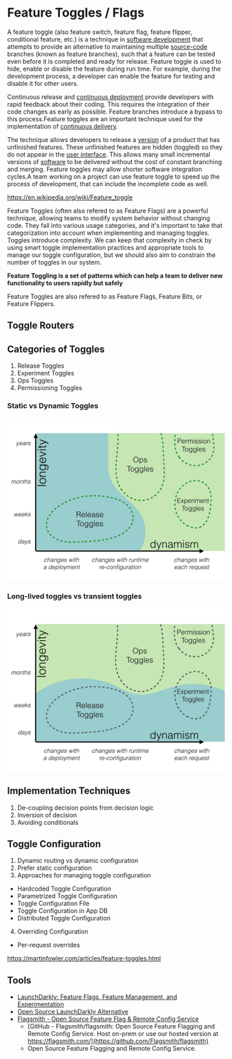 # Feature Toggles / Flags

A feature toggle (also feature switch, feature flag, feature flipper, conditional feature, etc.) is a technique in [software development](https://en.wikipedia.org/wiki/Software_development) that attempts to provide an alternative to maintaining multiple [source-code](https://en.wikipedia.org/wiki/Source_code) branches (known as feature branches), such that a feature can be tested even before it is completed and ready for release. Feature toggle is used to hide, enable or disable the feature during run time. For example, during the development process, a developer can enable the feature for testing and disable it for other users.

Continuous release and [continuous deployment](https://en.wikipedia.org/wiki/Continuous_deployment) provide developers with rapid feedback about their coding. This requires the integration of their code changes as early as possible. Feature branches introduce a bypass to this process.Feature toggles are an important technique used for the implementation of [continuous delivery](https://en.wikipedia.org/wiki/Continuous_delivery).

The technique allows developers to release a [version](https://en.wikipedia.org/wiki/Software_versioning) of a product that has unfinished features. These unfinished features are hidden (toggled) so they do not appear in the [user interface](https://en.wikipedia.org/wiki/User_interface). This allows many small incremental versions of [software](https://en.wikipedia.org/wiki/Software) to be delivered without the cost of constant branching and merging. Feature toggles may allow shorter software integration cycles.A team working on a project can use feature toggle to speed up the process of development, that can include the incomplete code as well.

https://en.wikipedia.org/wiki/Feature_toggle

Feature Toggles (often also refered to as Feature Flags) are a powerful technique, allowing teams to modify system behavior without changing code. They fall into various usage categories, and it's important to take that categorization into account when implementing and managing toggles. Toggles introduce complexity. We can keep that complexity in check by using smart toggle implementation practices and appropriate tools to manage our toggle configuration, but we should also aim to constrain the number of toggles in our system.

**Feature Toggling is a set of patterns which can help a team to deliver new functionality to users rapidly but safely**

Feature Toggles are also refered to as Feature Flags, Feature Bits, or Feature Flippers.

## Toggle Routers

## Categories of Toggles

1. Release Toggles
2. Experiment Toggles
3. Ops Toggles
4. Permissioning Toggles

### Static vs Dynamic Toggles

![image](../../media/DevOps-DevOps-Feature-Toggles-Flags-image1.jpg)

### Long-lived toggles vs transient toggles

![image](../../media/DevOps-DevOps-Feature-Toggles-Flags-image2.jpg)

## Implementation Techniques

1. De-coupling decision points from decision logic
2. Inversion of decision
3. Avoiding conditionals

## Toggle Configuration

1. Dynamic routing vs dynamic configuration
2. Prefer static configuration
3. Approaches for managing toggle configuration

- Hardcoded Toggle Configuration
- Parametrized Toggle Configuration
- Toggle Configuration File
- Toggle Configuration in App DB
- Distributed Toggle Configuration

4. Overriding Configuration

- Per-request overrides

https://martinfowler.com/articles/feature-toggles.html

## Tools

- [LaunchDarkly: Feature Flags, Feature Management, and Experimentation](https://launchdarkly.com/)
- [Open Source LaunchDarkly Alternative](https://www.growthbook.io/compare/growthbook-vs-launchdarkly)
- [Flagsmith - Open Source Feature Flag & Remote Config Service](https://www.flagsmith.com/)
   	- [GitHub - Flagsmith/flagsmith: Open Source Feature Flagging and Remote Config Service. Host on-prem or use our hosted version at https://flagsmith.com/](https://github.com/Flagsmith/flagsmith)
   	- Open Source Feature Flagging and Remote Config Service.
